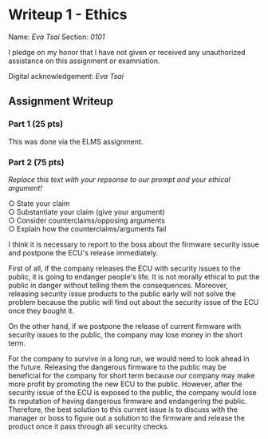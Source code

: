# Writeup 1 - Ethics

Name: *Eva Tsai*
Section: *0101*

I pledge on my honor that I have not given or received any unauthorized assistance on this assignment or examniation.

Digital acknowledgement: *Eva Tsai*

## Assignment Writeup

### Part 1 (25 pts)

This was done via the ELMS assignment.

### Part 2 (75 pts)

*Replace this text with your repsonse to our prompt and your ethical argument!*

○ State your claim  
○ Substantiate your claim (give your argument)  
○ Consider counterclaims/opposing arguments   
○ Explain how the counterclaims/arguments fail

I think it is necessary to report to the boss about the firmware security issue and postpone the ECU's release immediately.

First of all, if the company releases the ECU with security issues to the public, it is going to endanger people's life. It is not morally ethical to put the public in danger without telling them the consequences. Moreover, releasing security issue products to the public early will not solve the problem because the public will find out about the security issue of the ECU once they bought it.

On the other hand, if we postpone the release of current firmware with security issues to the public, the company may lose money in the short term.

For the company to survive in a long run, we would need to look ahead in the future. Releasing the dangerous firmware to the public may be beneficial for the company for short term because our company may make more profit by promoting the new ECU to the public. However, after the security issue of the ECU is exposed to the public, the company would lose its reputation of having dangerous firmware and endangering the public. Therefore, the best solution to this current issue is to discuss with the manager or boss to figure out a solution to the firmware and release the product once it pass through all security checks.
